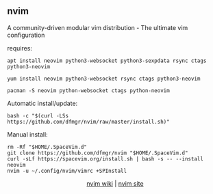 ## nvim  
  
A community-driven modular vim distribution - The ultimate vim configuration  
  
requires:    
```
apt install neovim python3-websocket python3-sexpdata rsync ctags python3-neovim
```  
```
yum install neovim python3-websocket rsync ctags python3-neovim
```  
```
pacman -S neovim python-websocket ctags python-neovim
```  
  
Automatic install/update:
```
bash -c "$(curl -LSs https://github.com/dfmgr/nvim/raw/master/install.sh)"
```
Manual install:
```
rm -Rf "$HOME/.SpaceVim.d"
git clone https://github.com/dfmgr/nvim "$HOME/.SpaceVim.d"
curl -sLf https://spacevim.org/install.sh | bash -s -- --install neovim
nvim -u ~/.config/nvim/vimrc +SPInstall
```
  
  
<p align=center>
  <a href="https://wiki.archlinux.org/index.php/nvim" target="_blank">nvim wiki</a>  |  
  <a href="https://github.com/SpaceVim/SpaceVim" target="_blank">nvim site</a>
</p>  
